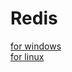 # Redis    
[for windows](https://github.com/MicrosoftArchive/redis)   
[for linux](https://redis.io/download)       

          
  
